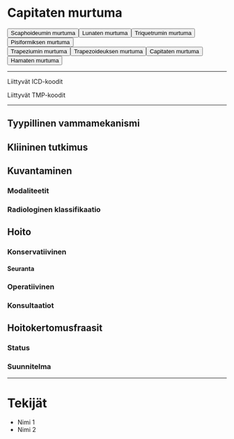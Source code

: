 # Capitaten murtuma

<button id="carpals_Scaphoid">Scaphoideumin murtuma</button><button id="carpals_Lunate">Lunaten murtuma</button><button id="carpals_Triquetrum">Triquetrumin murtuma</button><button id="carpals_Pisiform">Pisiformiksen murtuma</button> <br>
<button id="carpals_Trapezium">Trapeziumin murtuma</button><button id="carpals_Trapezoid">Trapezoideuksen murtuma</button><button id="carpals_Capitate">Capitaten murtuma</button><button id="carpals_Hamate">Hamaten murtuma</button>

---

Liittyvät ICD-koodit
>
	
Liittyvät TMP-koodit
>

---

## Tyypillinen vammamekanismi

## Kliininen tutkimus

## Kuvantaminen
### Modaliteetit
### Radiologinen klassifikaatio

## Hoito
### Konservatiivinen
#### Seuranta
### Operatiivinen
### Konsultaatiot

## Hoitokertomusfraasit
### Status
### Suunnitelma

---
# Tekijät
- Nimi 1
- Nimi 2